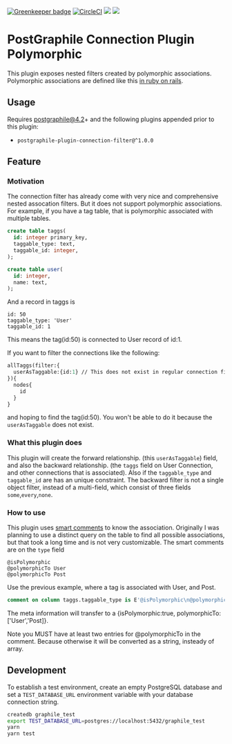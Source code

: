 
[![Greenkeeper badge](https://badges.greenkeeper.io/hansololai/postgraphile-connection-filter-polymorphic.svg)](https://greenkeeper.io/)
[![CircleCI](https://circleci.com/gh/hansololai/postgraphile-connection-filter-polymorphic.svg?style=svg)](https://circleci.com/gh/hansololai/postgraphile-connection-filter-polymorphic)
<a href="https://codeclimate.com/github/hansololai/postgraphile-connection-filter-polymorphic/maintainability"><img src="https://api.codeclimate.com/v1/badges/ae63e589ca374f8653b1/maintainability" /></a>
<a href="https://codeclimate.com/github/hansololai/postgraphile-connection-filter-polymorphic/test_coverage"><img src="https://api.codeclimate.com/v1/badges/ae63e589ca374f8653b1/test_coverage" /></a>



# PostGraphile Connection Plugin Polymorphic 
This plugin exposes nested filters created by polymorphic associations. 
Polymorphic associations are defined like this [in ruby on rails](https://guides.rubyonrails.org/association_basics.html#polymorphic-associations).

## Usage
Requires postgraphile@4.2+ and the following plugins appended prior to this plugin:
- `postgraphile-plugin-connection-filter@^1.0.0`

## Feature

### Motivation
The connection filter has already come with very nice and comprehensive nested assocation filters. But it does not support polymorphic associations. 
For example, if you have a tag table, that is polymorphic associated with multiple tables. 
```sql
create table taggs(
  id: integer primary_key,
  taggable_type: text,
  taggable_id: integer,
);

create table user(
  id: integer,
  name: text,
);
```
And a record in taggs is 
```
id: 50
taggable_type: 'User'
taggable_id: 1
```
This means the tag(id:50) is connected to User record of id:1. 

If you want to filter the connections like the following:
```graphql
allTaggs(filter:{
  userAsTaggable:{id:1} // This does not exist in regular connection filter
}){
  nodes{
    id
  }
}
```
and hoping to find the tag(id:50). You won't be able to do it because the `userAsTaggable` does not exist. 

### What this plugin does
This plugin will create the forward relationship. (this `userAsTaggable`) field, and also the backward relationship. (the `taggs` field on User Connection, and other connections that is associated). Also if the `taggable_type` and `taggable_id` are has an unique constraint. The backward filter is not a single object filter, instead of a multi-field, which consist of three fields `some`,`every`,`none`. 

### How to use
This plugin uses [smart comments](https://www.graphile.org/postgraphile/smart-comments/) to know the association. Originally I was planning to use a distinct query on the table to find all possible associations, but that took a long time and is not very customizable. The smart comments are  on the `type` field
```
@isPolymorphic
@polymorphicTo User
@polymorphicTo Post
```
Use the previous example, where a tag is associated with User, and Post. 
```sql
comment on column taggs.taggable_type is E'@isPolymorphic\n@polymorphicTo User\n@polymorphicTo Post';
```

The meta information will transfer to a {isPolymorphic:true, polymorphicTo:['User','Post]}.

Note you MUST have at least two entries for @polymorphicTo in the comment. Because otherwise it will be converted as a string, insteady of array. 

## Development

To establish a test environment, create an empty PostgreSQL database and set a `TEST_DATABASE_URL` environment variable with your database connection string.

```bash
createdb graphile_test
export TEST_DATABASE_URL=postgres://localhost:5432/graphile_test
yarn
yarn test
```

